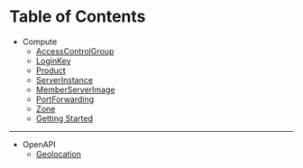 # Table of Contents

* Compute
  * [AccessControlGroup](./compute/accesscontrolgroup/accesscontrolgroup-01.md)
  * [LoginKey](./compute/loginkey/loginkey-01.md)
  * [Product](./compute/product/product-01.md)
  * [ServerInstance](./compute/serverinstance/serverinstance-01.md)
  * [MemberServerImage](./compute/memberserverimage/memberserverimage-01.md)
  * [PortForwarding](./compute/portforwarding/port-01.md)
  * [Zone](./compute/zone/zone-01.md)
  * [Getting Started](./compute/getting-started-compute/getting-compute-01.md)
---  
* OpenAPI
  * [Geolocation](./openapi/geolocation/geo-01.md)